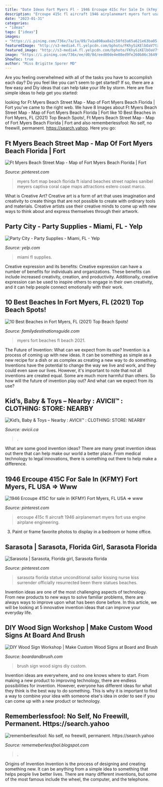 ```yaml
---
title: "Date Ideas Fort Myers Fl - 1946 Ercoupe 415c For Sale In (kfmy) Fort Myers, Fl Usa =&gt; Www"
description: "Ercoupe 415c fl aircraft 1946 airplanemart myers fort usa engine airplane engineering"
date: "2023-01-31"
categories:
- "ideas"
tags: ["ideas"]
images:
- "https://i.pinimg.com/736x/7a/1a/89/7a1a898aa8a2c58fd3a65a621e63ba05--fort-myers-fl-usa.jpg"
featuredImage: "http://s3-media4.fl.yelpcdn.com/bphoto/FKhySiKElbOaV7tx9-4X8A/o.jpg"
featured_image: "http://s3-media4.fl.yelpcdn.com/bphoto/FKhySiKElbOaV7tx9-4X8A/o.jpg"
image: "https://i.pinimg.com/736x/ee/d0/0d/eed00de4e08ed9fe260b86c3649f33fc.jpg"
ShowToc: true
author: "Miss Brigitte Sporer MD"
---
```



Are you feeling overwhelmed with all of the tasks you have to accomplish each day? Do you feel like you can't seem to get started? If so, there are a few easy and Diy ideas that can help take your life by storm. Here are five simple ideas to help get you started:

	

		
looking for Ft Myers Beach Street Map - Map of Fort Myers Beach Florida | Fort you've came to the right web. We have 8 Images about Ft Myers Beach Street Map - Map of Fort Myers Beach Florida | Fort like 10 Best Beaches in Fort Myers, FL (2021) Top Beach Spots!, Ft Myers Beach Street Map - Map of Fort Myers Beach Florida | Fort and also rememberlessfool: No self, no freewill, permanent. https://search.yahoo. Here you go:
		
    
## Ft Myers Beach Street Map - Map Of Fort Myers Beach Florida | Fort

<img loading=lazy src="https://i.pinimg.com/736x/ee/d0/0d/eed00de4e08ed9fe260b86c3649f33fc.jpg" onerror="this.onerror=null;this.src='https://tse4.mm.bing.net/th?id=OIP.8XhV77C3V3f-zfiTiznYrgHaGT&amp;pid=15.1';" alt="Ft Myers Beach Street Map - Map of Fort Myers Beach Florida | Fort">

_Source: pinterest.com_

>myers fort map beach florida ft island beaches street naples sanibel meyers captiva coral cape maps attractions estero coast marco. 

	

What is Creative Art?
Creative art is a form of art that uses imagination and creativity to create things that are not possible to create with ordinary tools and materials. Creative artists use their creative minds to come up with new ways to think about and express themselves through their artwork.

    
## Party City - Party Supplies - Miami, FL - Yelp

<img loading=lazy src="http://s3-media4.fl.yelpcdn.com/bphoto/FKhySiKElbOaV7tx9-4X8A/o.jpg" onerror="this.onerror=null;this.src='https://tse1.mm.bing.net/th?id=OIP.g_Q4I75qgG9wgB6-7nAj6AHaJ4&amp;pid=15.1';" alt="Party City - Party Supplies - Miami, FL - Yelp">

_Source: yelp.com_

>miami fl supplies. 

	

Creative expression and its benefits:
Creative expression can have a number of benefits for individuals and organizations. These benefits can include increased creativity, creation, and productivity. Additionally, creative expression can be used to inspire others to engage in their own creativity, and it can help people connect emotionally with their work.

    
## 10 Best Beaches In Fort Myers, FL (2021) Top Beach Spots!

<img loading=lazy src="https://familydestinationsguide.com/wp-content/uploads/2021/03/Best-Beaches-in-Fort-Myers-FL-FTR.jpg" onerror="this.onerror=null;this.src='https://tse1.mm.bing.net/th?id=OIP.MBZ1G7YLVnQx-egUvBmmGwHaEa&amp;pid=15.1';" alt="10 Best Beaches in Fort Myers, FL (2021) Top Beach Spots!">

_Source: familydestinationsguide.com_

>myers fort beaches fl beach 2021. 

	

The Future of Invention: What can we expect from its use?
Invention is a process of coming up with new ideas. It can be something as simple as a new recipe for a dish or as complex as creating a new way to do something. Inventions have the potential to change the way we live and work, and they could even save our lives. However, it's important to note that not all inventions are created equal. Some are much more harmful than others. So how will the future of invention play out? And what can we expect from its use?

    
## Kid’s, Baby &amp; Toys – Nearby : AVICII™ : CLOTHING: STORE: NEARBY

<img loading=lazy src="https://www.avicii.ca/wp-content/uploads/2018/05/avicii-flowers-section-2.jpg" onerror="this.onerror=null;this.src='https://tse1.mm.bing.net/th?id=OIP.-mXvKioWX42qIpSv8AvLYQAAAA&amp;pid=15.1';" alt="Kid’s, Baby &amp; Toys – Nearby : AVICII™ : CLOTHING: STORE: NEARBY">

_Source: avicii.ca_

>. 

	

What are some good invention ideas?
There are many great invention ideas out there that can help make our world a better place. From medical technology to legal innovations, there is something out there to help make a difference.

    
## 1946 Ercoupe 415C For Sale In (KFMY) Fort Myers, FL USA =&gt; Www

<img loading=lazy src="https://i.pinimg.com/736x/7a/1a/89/7a1a898aa8a2c58fd3a65a621e63ba05--fort-myers-fl-usa.jpg" onerror="this.onerror=null;this.src='https://tse4.mm.bing.net/th?id=OIP.MOXMe6focH51D-DXLx34CQHaFj&amp;pid=15.1';" alt="1946 Ercoupe 415C for sale in (KFMY) Fort Myers, FL USA =&gt; www">

_Source: pinterest.com_

>ercoupe 415c fl aircraft 1946 airplanemart myers fort usa engine airplane engineering. 

	

3. Paint or frame favorite photos to display in a bedroom or home office.

    
## Sarasota | Sarasota, Florida Girl, Sarasota Florida

<img loading=lazy src="https://i.pinimg.com/originals/68/3d/fe/683dfe5c95ab0736cf473a49f051bd88.jpg" onerror="this.onerror=null;this.src='https://tse4.mm.bing.net/th?id=OIP.WCT4xhmbD-qoKTAdPdxynwHaLH&amp;pid=15.1';" alt="Sarasota | Sarasota, Florida girl, Sarasota florida">

_Source: pinterest.com_

>sarasota florida statue unconditional sailor kissing nurse kiss surrender officially resurrected been there statues beaches. 

	

Invention ideas are one of the most challenging aspects of technology. From new products to new ways to solve familiar problems, there are always ways to improve upon what has been done before. In this article, we will be looking at 5 innovative invention ideas that can improve your everyday life.

    
## DIY Wood Sign Workshop | Make Custom Wood Signs At Board And Brush

<img loading=lazy src="https://boardandbrush.com/wp-content/uploads/2018/01/religious-my-soul-loves-14x34.jpg" onerror="this.onerror=null;this.src='https://tse3.mm.bing.net/th?id=OIP.rUxWeXJDJ2vwxCkyalBqOwHaGW&amp;pid=15.1';" alt="DIY Wood Sign Workshop | Make Custom Wood Signs at Board and Brush">

_Source: boardandbrush.com_

>brush sign wood signs diy custom. 

	

Invention ideas are everywhere, and no one knows where to start. From making a new product to improving technology, there are endless possibilities for invention. However, everyone has different ideas for what they think is the best way to do something. This is why it is important to find a way to combine your idea with someone else's idea in order to see if you can come up with a new product or technology.

    
## Rememberlessfool: No Self, No Freewill, Permanent. Https://search.yahoo

<img loading=lazy src="https://1.bp.blogspot.com/-lBOT4GlpXUQ/XhuvtYgLX3I/AAAAAAAAcDk/rmiXwFASPoU1N4TM7SiDKP4L9Ej2J9qSACLcBGAsYHQ/s1600/Untitled191.png" onerror="this.onerror=null;this.src='https://tse3.mm.bing.net/th?id=OIP.iUtmA7J30PGeFUt5rf1YXQHaEK&amp;pid=15.1';" alt="rememberlessfool: No self, no freewill, permanent. https://search.yahoo">

_Source: rememeberlessfool.blogspot.com_

>. 

	

Origins of Invention
Invention is the process of designing and creating something new. It can be anything from a simple idea to something that helps people live better lives. There are many different inventions, but some of the most famous include the wheel, the computer, and the telephone.

